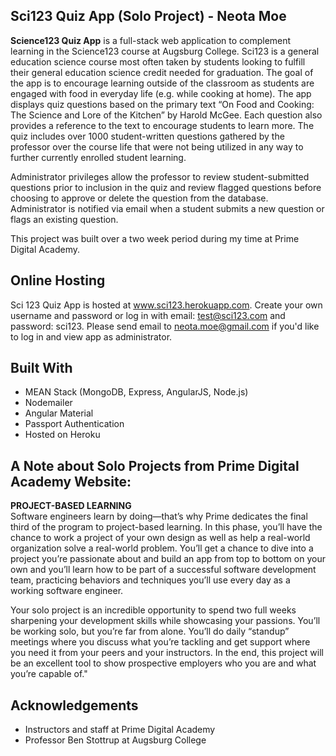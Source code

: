 ## Sci123 Quiz App (Solo Project) - Neota Moe

**Science123 Quiz App** is a full-stack web application to complement learning in the Science123 course at Augsburg College.  Sci123 is a general education science course most often taken by students looking to fulfill their general education science credit needed for graduation.  The goal of the app is to encourage learning outside of the classroom as students are engaged with food in everyday life (e.g. while cooking at home).  The app displays quiz questions based on the primary text “On Food and Cooking: The Science and Lore of the Kitchen” by Harold McGee.  Each question also provides a reference to the text to encourage students to learn more.  The quiz includes over 1000 student-written questions gathered by the professor over the course life that were not being utilized in any way to further currently enrolled student learning.

Administrator privileges allow the professor to review student-submitted questions prior to inclusion in the quiz and review flagged questions before choosing to approve or delete the question from the database.  Administrator is notified via email when a student submits a new question or flags an existing question.  

This project was built over a two week period during my time at Prime Digital Academy.

## Online Hosting
Sci 123 Quiz App is hosted at www.sci123.herokuapp.com.  Create your own username and password or log in with email: test@sci123.com and password: sci123.  Please send email to neota.moe@gmail.com if you'd like to log in and view app as administrator.

## Built With

* MEAN Stack (MongoDB, Express, AngularJS, Node.js)
* Nodemailer
* Angular Material
* Passport Authentication
* Hosted on Heroku


## A Note about Solo Projects from Prime Digital Academy Website:   
**PROJECT-BASED LEARNING**   
Software engineers learn by doing—that’s why Prime dedicates the final third of the program to project-based learning. In this phase, you’ll have the chance to work a project of your own design as well as help a real-world organization solve a real-world problem. You’ll get a chance to dive into a project you’re passionate about and build an app from top to bottom on your own and you’ll learn how to be part of a successful software development team, practicing behaviors and techniques you’ll use every day as a working software engineer.    

Your solo project is an incredible opportunity to spend two full weeks sharpening your development skills while showcasing your passions. You’ll be working solo, but you’re far from alone. You’ll do daily “standup” meetings where you discuss what you’re tackling and get support where you need it from your peers and your instructors. In the end, this project will be an excellent tool to show prospective employers who you are and what you’re capable of."

## Acknowledgements
* Instructors and staff at Prime Digital Academy
* Professor Ben Stottrup at Augsburg College
